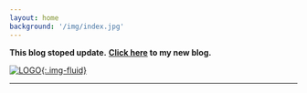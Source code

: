 ```yaml
---
layout: home
background: '/img/index.jpg'
---
```


**This blog stoped update.**
**[Click here](https://xinii.github.io) to my new blog.**

<a href="http://xin.g2.xrea.com">![LOGO](https://ss1.xrea.com/xin.g2.xrea.com/content/images/xin.png){:.img-fluid}</a>

---

